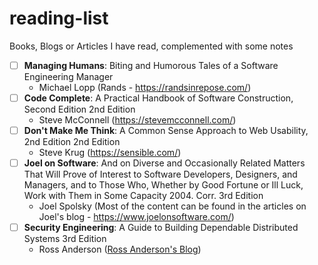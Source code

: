 # reading-list
Books, Blogs or Articles I have read, complemented with some notes

- [ ] **Managing Humans**: Biting and Humorous Tales of a Software Engineering Manager
  - Michael Lopp (Rands - https://randsinrepose.com/)
- [ ] **Code Complete**: A Practical Handbook of Software Construction, Second Edition 2nd Edition
  - Steve McConnell (https://stevemcconnell.com/) 
- [ ] **Don't Make Me Think**: A Common Sense Approach to Web Usability, 2nd Edition 2nd Edition
  - Steve Krug (https://sensible.com/)
- [ ] **Joel on Software**: And on Diverse and Occasionally Related Matters That Will Prove of Interest to Software Developers, Designers, and Managers, and to Those Who, Whether by Good Fortune or Ill Luck, Work with Them in Some Capacity 2004. Corr. 3rd Edition
  - Joel Spolsky (Most of the content can be found in the articles on Joel's blog - https://www.joelonsoftware.com/)
- [ ] **Security Engineering**: A Guide to Building Dependable Distributed Systems 3rd Edition
  - Ross Anderson ([Ross Anderson's Blog](https://www.cl.cam.ac.uk/~rja14/))


